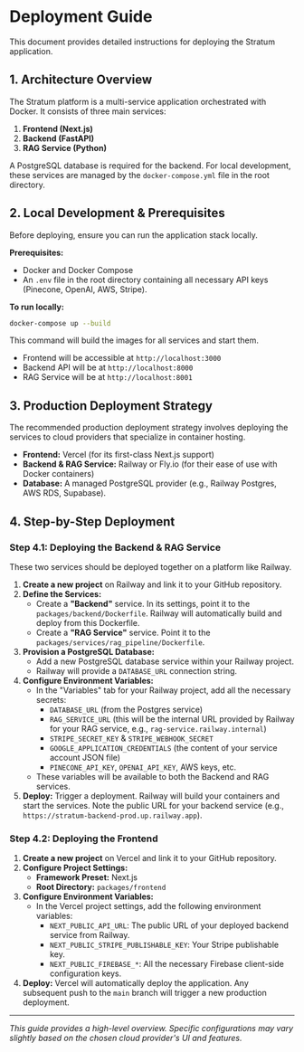 # Deployment Guide

This document provides detailed instructions for deploying the Stratum application.

## 1. Architecture Overview

The Stratum platform is a multi-service application orchestrated with Docker. It consists of three main services:
1.  **Frontend (Next.js)**
2.  **Backend (FastAPI)**
3.  **RAG Service (Python)**

A PostgreSQL database is required for the backend. For local development, these services are managed by the `docker-compose.yml` file in the root directory.

## 2. Local Development & Prerequisites

Before deploying, ensure you can run the application stack locally.

**Prerequisites:**
*   Docker and Docker Compose
*   An `.env` file in the root directory containing all necessary API keys (Pinecone, OpenAI, AWS, Stripe).

**To run locally:**
```bash
docker-compose up --build
```
This command will build the images for all services and start them.
*   Frontend will be accessible at `http://localhost:3000`
*   Backend API will be at `http://localhost:8000`
*   RAG Service will be at `http://localhost:8001`

## 3. Production Deployment Strategy

The recommended production deployment strategy involves deploying the services to cloud providers that specialize in container hosting.

*   **Frontend:** Vercel (for its first-class Next.js support)
*   **Backend & RAG Service:** Railway or Fly.io (for their ease of use with Docker containers)
*   **Database:** A managed PostgreSQL provider (e.g., Railway Postgres, AWS RDS, Supabase).

## 4. Step-by-Step Deployment

### Step 4.1: Deploying the Backend & RAG Service

These two services should be deployed together on a platform like Railway.

1.  **Create a new project** on Railway and link it to your GitHub repository.
2.  **Define the Services:**
    *   Create a **"Backend"** service. In its settings, point it to the `packages/backend/Dockerfile`. Railway will automatically build and deploy from this Dockerfile.
    *   Create a **"RAG Service"** service. Point it to the `packages/services/rag_pipeline/Dockerfile`.
3.  **Provision a PostgreSQL Database:**
    *   Add a new PostgreSQL database service within your Railway project.
    *   Railway will provide a `DATABASE_URL` connection string.
4.  **Configure Environment Variables:**
    *   In the "Variables" tab for your Railway project, add all the necessary secrets:
        *   `DATABASE_URL` (from the Postgres service)
        *   `RAG_SERVICE_URL` (this will be the internal URL provided by Railway for your RAG service, e.g., `rag-service.railway.internal`)
        *   `STRIPE_SECRET_KEY` & `STRIPE_WEBHOOK_SECRET`
        *   `GOOGLE_APPLICATION_CREDENTIALS` (the content of your service account JSON file)
        *   `PINECONE_API_KEY`, `OPENAI_API_KEY`, AWS keys, etc.
    *   These variables will be available to both the Backend and RAG services.
5.  **Deploy:** Trigger a deployment. Railway will build your containers and start the services. Note the public URL for your backend service (e.g., `https://stratum-backend-prod.up.railway.app`).

### Step 4.2: Deploying the Frontend

1.  **Create a new project** on Vercel and link it to your GitHub repository.
2.  **Configure Project Settings:**
    *   **Framework Preset:** Next.js
    *   **Root Directory:** `packages/frontend`
3.  **Configure Environment Variables:**
    *   In the Vercel project settings, add the following environment variables:
        *   `NEXT_PUBLIC_API_URL`: The public URL of your deployed backend service from Railway.
        *   `NEXT_PUBLIC_STRIPE_PUBLISHABLE_KEY`: Your Stripe publishable key.
        *   `NEXT_PUBLIC_FIREBASE_*`: All the necessary Firebase client-side configuration keys.
4.  **Deploy:** Vercel will automatically deploy the application. Any subsequent push to the `main` branch will trigger a new production deployment.

---
*This guide provides a high-level overview. Specific configurations may vary slightly based on the chosen cloud provider's UI and features.*
